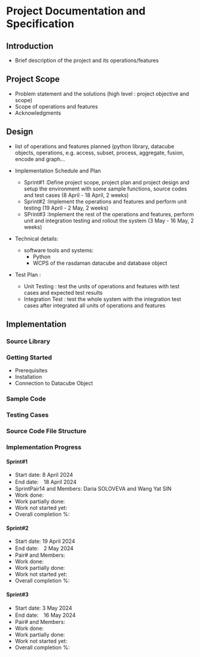 # Project Documentation and Specification

## Introduction
+ Brief description of the project and its operations/features

## Project Scope
+ Problem statement and the solutions (high level : project objective and scope)
+ Scope of operations and features
+ Acknowledgments 

## Design 
+ list of operations and features planned (python library, datacube objects, operations, e.g. access, subset, process, aggregate, fusion, encode and graph…
+ Implementation Schedule and Plan
  - Sprint#1 :Define project scope, project plan and project design and setup the environment with some sample functions, source codes and test cases (8 April - 18 April, 2 weeks)
  - Sprint#2 :Implement the operations and features and perform unit testing (19 April - 2 May, 2 weeks)
  - SPrint#3 :Implement the rest of the operations and features, perform unit and integration testing and rollout the system (3 May - 16 May, 2 weeks)

+ Technical details:
  - software tools and systems:
    - Python
    - WCPS of the rasdaman datacube and database object 
+ Test Plan :
  - Unit Testing : test the units of operations and features with test cases and expected test results 
  - Integration Test : test the whole system with the integration test cases after integrated all units of operations and features

## Implementation
### Source Library
### Getting Started
+ Prerequisites
+ Installation
+ Connection to Datacube Object

### Sample Code

### Testing Cases

### Source Code File Structure

### Implementation Progress
#### Sprint#1
+ Start date: 8 April 2024
+ End date:　18 April 2024
+ SprintPair14 and Members: Daria SOLOVEVA and Wang Yat SIN 
+ Work done:
+ Work partially done:
+ Work not started yet:
+ Overall completion %: 

#### Sprint#2
+ Start date: 19 April 2024
+ End date:　2 May 2024
+ Pair# and Members: 
+ Work done:
+ Work partially done:
+ Work not started yet:
+ Overall completion %: 
  
#### Sprint#3
+ Start date: 3 May 2024
+ End date:　16 May 2024
+ Pair# and Members: 
+ Work done:
+ Work partially done:
+ Work not started yet:
+ Overall completion %: 
